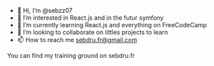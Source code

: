 - 👋 Hi, I’m @sebzz07
- 👀 I’m interested in React.js and in the futur symfony
- 🌱 I’m currently learning React.js and everything on FreeCodeCamp
- 💞️ I’m looking to collaborate on littles projects to learn
- 📫 How to reach me sebdru.fr@gmail.com

You can find my training ground on sebdru.fr

